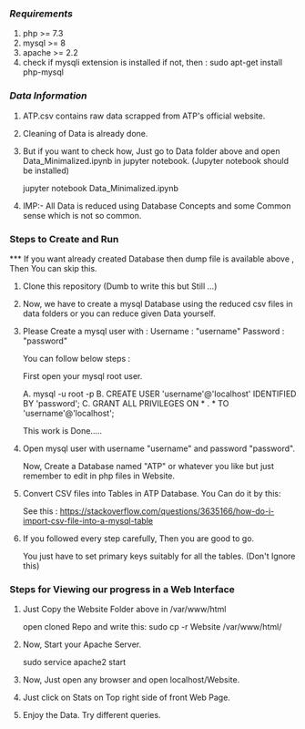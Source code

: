 ### _Requirements_
1. php >= 7.3
2. mysql >= 8
3. apache >= 2.2
4. check if mysqli extension is installed
   if not, then :  sudo apt-get install php-mysql



### _Data Information_


1. ATP.csv contains raw data scrapped from ATP's official website.

2. Cleaning of Data is already done.

3. But if you want to check how, Just go to Data folder above and open Data_Minimalized.ipynb in jupyter notebook.
   (Jupyter notebook should be installed)

   jupyter notebook Data_Minimalized.ipynb

4. IMP:-  All Data is reduced using Database Concepts and some Common sense which is not so common.




### Steps to Create and Run   

*** If you want already created Database then dump file is available above , Then You can skip this.

1. Clone this repository (Dumb to write this but Still ...)
2. Now, we have to create a mysql Database using the reduced csv files in data folders or you can reduce given Data yourself.
3. Please Create a mysql user with : 
   Username : "username"
   Password : "password"
   
   You can follow below steps : 
   
   First open your mysql root user. 
   
   A. mysql -u root -p
   B. CREATE USER 'username'@'localhost' IDENTIFIED BY 'password';
   C. GRANT ALL PRIVILEGES ON * . * TO 'username'@'localhost';
   
   This work is Done.....
   
4. Open mysql user with username "username" and password "password".
   
   Now, Create a Database named "ATP" or whatever you like but just remember to edit in php files in Website.

5. Convert CSV files into Tables in ATP Database.
   You Can do it by this:
  
   See this : https://stackoverflow.com/questions/3635166/how-do-i-import-csv-file-into-a-mysql-table
  
6. If you followed every step carefully, Then you are good to go.

   You just have to set primary keys suitably for all the tables. (Don't Ignore this)
   
   

### Steps for Viewing our progress in a Web Interface

1. Just Copy the Website Folder above in /var/www/html
    
   open cloned Repo and write this:
   sudo cp -r Website /var/www/html/
 
 
2. Now, Start your Apache Server.
  
   sudo service apache2 start
   
   
3. Now, Just open any browser and open localhost/Website.

4. Just click on Stats on Top right side of front Web Page.

5. Enjoy the Data. Try different queries.
  


